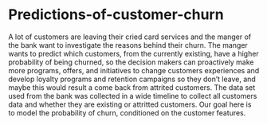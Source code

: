 # Predictions-of-customer-churn
A lot of customers are leaving their cried card services and the manger of the bank want to investigate the reasons behind their churn. The manger wants to predict which customers, from the currently existing, have a higher probability of being churned, so the decision makers can proactively make more programs, offers, and initiatives to change customers experiences and develop loyalty programs and retention campaigns so they don’t leave, and maybe this would result a come back from attrited customers. 
The data set used from the bank was collected in a wide timeline to collect all customers data and whether they are existing or attritted customers. Our goal here is to model the probability of churn, conditioned on the customer features.
